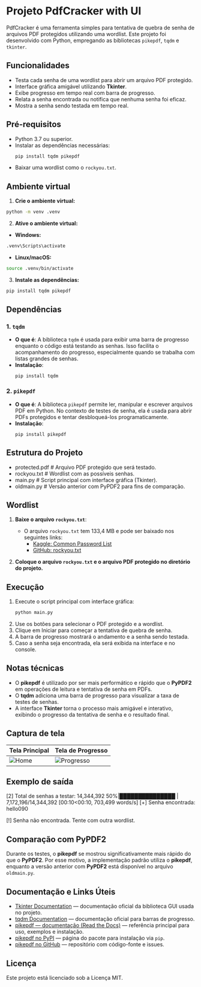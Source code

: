 # Projeto PdfCracker with UI

PdfCracker é uma ferramenta simples para tentativa de quebra de senha de arquivos PDF protegidos utilizando uma wordlist. Este projeto foi desenvolvido com Python, empregando as bibliotecas `pikepdf`, `tqdm` e `tkinter`.

## Funcionalidades

- Testa cada senha de uma wordlist para abrir um arquivo PDF protegido.
- Interface gráfica amigável utilizando **Tkinter**.
- Exibe progresso em tempo real com barra de progresso.
- Relata a senha encontrada ou notifica que nenhuma senha foi eficaz.
- Mostra a senha sendo testada em tempo real.

## Pré-requisitos

- Python 3.7 ou superior.
- Instalar as dependências necessárias:
  ```bash
  pip install tqdm pikepdf
  ```
- Baixar uma wordlist como o `rockyou.txt`.

## Ambiente virtual

1. **Crie o ambiente virtual:**
```bash
python -m venv .venv
```

2. **Ative o ambiente virtual:**

- **Windows:**
```bash
.venv\Scripts\activate
```

- **Linux/macOS:**
```bash
source .venv/bin/activate
```

3. **Instale as dependências:**
```bash
pip install tqdm pikepdf
```

## Dependências

### 1. `tqdm`
- **O que é**: A biblioteca `tqdm` é usada para exibir uma barra de progresso enquanto o código está testando as senhas. Isso facilita o acompanhamento do progresso, especialmente quando se trabalha com listas grandes de senhas.
- **Instalação**:
  ```
  pip install tqdm
  ```
### 2. `pikepdf`
- **O que é**: A biblioteca `pikepdf` permite ler, manipular e escrever arquivos PDF em Python. No contexto de testes de senha, ela é usada para abrir PDFs protegidos e tentar desbloqueá-los programaticamente.
- **Instalação**:
  ```
  pip install pikepdf
  ```

## Estrutura do Projeto

- protected.pdf   # Arquivo PDF protegido que será testado.
- rockyou.txt     # Wordlist com as possíveis senhas.
- main.py         # Script principal com interface gráfica (Tkinter).
- oldmain.py      # Versão anterior com PyPDF2 para fins de comparação.

## Wordlist

1. **Baixe o arquivo `rockyou.txt`**:
   - O arquivo `rockyou.txt` tem 133,4 MB e pode ser baixado nos seguintes links:
     - [Kaggle: Common Password List](https://www.kaggle.com/datasets/wjburns/common-password-list-rockyoutxt)
     - [GitHub: rockyou.txt](https://github.com/brannondorsey/naive-hashcat/releases/download/data/rockyou.txt)

2. **Coloque o arquivo `rockyou.txt` e o arquivo PDF protegido no diretório do projeto.**

## Execução

1. Execute o script principal com interface gráfica:
   ```bash
   python main.py
   ```
2. Use os botões para selecionar o PDF protegido e a wordlist.
3. Clique em Iniciar para começar a tentativa de quebra de senha.
4. A barra de progresso mostrará o andamento e a senha sendo testada.
5. Caso a senha seja encontrada, ela será exibida na interface e no console.

## Notas técnicas

- O **pikepdf** é utilizado por ser mais performático e rápido que o **PyPDF2** em operações de leitura e tentativa de senha em PDFs.
- O **tqdm** adiciona uma barra de progresso para visualizar a taxa de testes de senhas.
- A interface **Tkinter** torna o processo mais amigável e interativo, exibindo o progresso da tentativa de senha e o resultado final.

## Captura de tela

| Tela Principal | Tela de Progresso |
|----------------|-------------------|
| ![Home](https://joaopauloaramuni.github.io/python-imgs/PdfCracker_with_UI/imgs/home.png) | ![Progresso](https://joaopauloaramuni.github.io/python-imgs/PdfCracker_with_UI/imgs/progress.png) |

## Exemplo de saída

[2] Total de senhas a testar: 14,344,392
  50%|███████████████        | 7,172,196/14,344,392 [00:10<00:10, 703,499 words/s]
[+] Senha encontrada: hello090

[!] Senha não encontrada. Tente com outra wordlist.

## Comparação com PyPDF2

Durante os testes, o **pikepdf** se mostrou significativamente mais rápido do que o **PyPDF2**. Por esse motivo, a implementação padrão utiliza o **pikepdf**, enquanto a versão anterior com **PyPDF2** está disponível no arquivo `oldmain.py`.

## Documentação e Links Úteis

- [Tkinter Documentation](https://docs.python.org/3/library/tkinter.html) — documentação oficial da biblioteca GUI usada no projeto.
- [tqdm Documentation](https://tqdm.github.io/) — documentação oficial para barras de progresso.
- [pikepdf — documentação (Read the Docs)](https://pikepdf.readthedocs.io/) — referência principal para uso, exemplos e instalação.  
- [pikepdf no PyPI](https://pypi.org/project/pikepdf/) — página do pacote para instalação via `pip`.  
- [pikepdf no GitHub](https://github.com/pikepdf/pikepdf) — repositório com código-fonte e issues.

## Licença

Este projeto está licenciado sob a Licença MIT.
